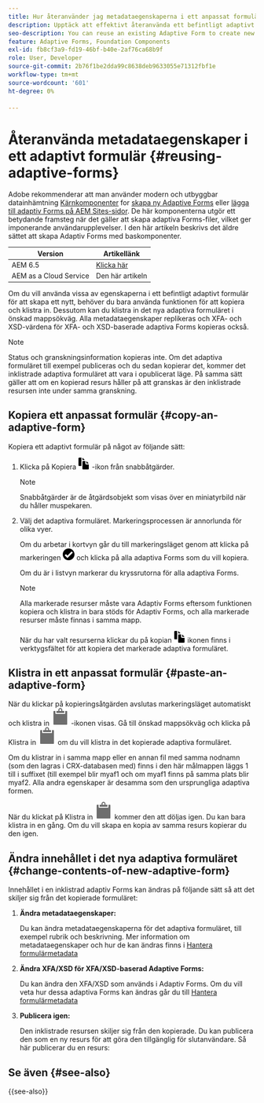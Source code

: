 ```yaml
---
title: Hur återanvänder jag metadataegenskaperna i ett anpassat formulär?
description: Upptäck att effektivt återanvända ett befintligt adaptivt formulär och skapa ett nytt.
seo-description: You can reuse an existing Adaptive Form to create new Adaptive Forms.
feature: Adaptive Forms, Foundation Components
exl-id: fb8cf3a9-fd19-46bf-b40e-2af76ca68b9f
role: User, Developer
source-git-commit: 2b76f1be2dda99c8638deb9633055e71312fbf1e
workflow-type: tm+mt
source-wordcount: '601'
ht-degree: 0%

---
```


# Återanvända metadataegenskaper i ett adaptivt formulär {#reusing-adaptive-forms}

<span class="preview"> Adobe rekommenderar att man använder modern och utbyggbar datainhämtning [Kärnkomponenter](https://experienceleague.adobe.com/docs/experience-manager-core-components/using/adaptive-forms/introduction.html) for [skapa ny Adaptive Forms](/help/forms/creating-adaptive-form-core-components.md) eller [lägga till adaptiv Forms på AEM Sites-sidor](/help/forms/create-or-add-an-adaptive-form-to-aem-sites-page.md). De här komponenterna utgör ett betydande framsteg när det gäller att skapa adaptiva Forms-filer, vilket ger imponerande användarupplevelser. I den här artikeln beskrivs det äldre sättet att skapa Adaptiv Forms med baskomponenter. </span>


| Version | Artikellänk |
| -------- | ---------------------------- |
| AEM 6.5 | [Klicka här](https://experienceleague.adobe.com/docs/experience-manager-65/forms/adaptive-forms-basic-authoring/reusing-adaptive-forms.html) |
| AEM as a Cloud Service | Den här artikeln |

Om du vill använda vissa av egenskaperna i ett befintligt adaptivt formulär för att skapa ett nytt, behöver du bara använda funktionen för att kopiera och klistra in. Dessutom kan du klistra in det nya adaptiva formuläret i önskad mappsökväg. Alla metadataegenskaper replikeras och XFA- och XSD-värdena för XFA- och XSD-baserade adaptiva Forms kopieras också.

>[!NOTE]
>
>Status och granskningsinformation kopieras inte. Om det adaptiva formuläret till exempel publiceras och du sedan kopierar det, kommer det inklistrade adaptiva formuläret att vara i opublicerat läge. På samma sätt gäller att om en kopierad resurs håller på att granskas är den inklistrade resursen inte under samma granskning.

## Kopiera ett anpassat formulär {#copy-an-adaptive-form}

Kopiera ett adaptivt formulär på något av följande sätt:

1. Klicka på Kopiera ![aem6forms_copy](assets/aem6forms_copy.png) -ikon från snabbåtgärder.

   >[!NOTE]
   >
   >Snabbåtgärder är de åtgärdsobjekt som visas över en miniatyrbild när du håller muspekaren.

1. Välj det adaptiva formuläret. Markeringsprocessen är annorlunda för olika vyer.

   Om du arbetar i kortvyn går du till markeringsläget genom att klicka på markeringen ![aem6forms_check-circle](assets/aem6forms_check-circle.png) och klicka på alla adaptiva Forms som du vill kopiera.

   Om du är i listvyn markerar du kryssrutorna för alla adaptiva Forms.

   >[!NOTE]
   >
   >Alla markerade resurser måste vara Adaptiv Forms eftersom funktionen kopiera och klistra in bara stöds för Adaptiv Forms, och alla markerade resurser måste finnas i samma mapp.

   När du har valt resurserna klickar du på kopian ![aem6forms_copy](assets/aem6forms_copy.png) ikonen finns i verktygsfältet för att kopiera det markerade adaptiva formuläret.

## Klistra in ett anpassat formulär {#paste-an-adaptive-form}

När du klickar på kopieringsåtgärden avslutas markeringsläget automatiskt och klistra in ![Klistra in](assets/Smock_Paste_18_N.svg) -ikonen visas. Gå till önskad mappsökväg och klicka på Klistra in ![Klistra in](assets/Smock_Paste_18_N.svg) om du vill klistra in det kopierade adaptiva formuläret.

Om du klistrar in i samma mapp eller en annan fil med samma nodnamn (som den lagras i CRX-databasen med) finns i den här målmappen läggs 1 till i suffixet (till exempel blir myaf1 och om myaf1 finns på samma plats blir myaf2. Alla andra egenskaper är desamma som den ursprungliga adaptiva formen.

När du klickat på Klistra in ![Klistra in](assets/Smock_Paste_18_N.svg) kommer den att döljas igen. Du kan bara klistra in en gång. Om du vill skapa en kopia av samma resurs kopierar du den igen.

## Ändra innehållet i det nya adaptiva formuläret {#change-contents-of-new-adaptive-form}

Innehållet i en inklistrad adaptiv Forms kan ändras på följande sätt så att det skiljer sig från det kopierade formuläret:

1. **Ändra metadataegenskaper:**

   Du kan ändra metadataegenskaperna för det adaptiva formuläret, till exempel rubrik och beskrivning. Mer information om metadataegenskaper och hur de kan ändras finns i [Hantera formulärmetadata](manage-form-metadata.md)

1. **Ändra XFA/XSD för XFA/XSD-baserad Adaptive Forms:**

   Du kan ändra den XFA/XSD som används i Adaptiv Forms. Om du vill veta hur dessa adaptiva Forms kan ändras går du till [Hantera formulärmetadata](manage-form-metadata.md)

1. **Publicera igen:**

   Den inklistrade resursen skiljer sig från den kopierade. Du kan publicera den som en ny resurs för att göra den tillgänglig för slutanvändare. Så här publicerar du en resurs: <!-- see [Publishing and unpublishing forms](publishing-unpublishing-forms.md) -->


## Se även {#see-also}

{{see-also}}